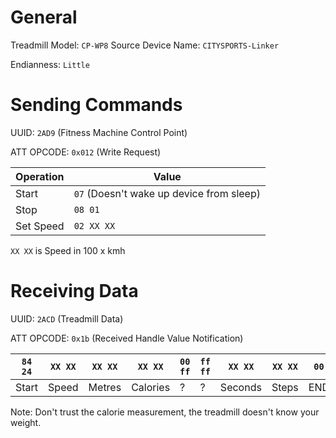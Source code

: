 # General

Treadmill Model: `CP-WP8`
Source Device Name: `CITYSPORTS-Linker`

Endianness: `Little`

# Sending Commands

UUID: `2AD9` (Fitness Machine Control Point)

ATT OPCODE: `0x012` (Write Request)

| Operation | Value |
| --------- | ----- |
| Start | `07` (Doesn't wake up device from sleep) |
| Stop | `08 01` |
| Set Speed | `02 XX XX` |

`XX XX` is Speed in 100 x kmh

# Receiving Data

UUID: `2ACD` (Treadmill Data)

ATT OPCODE: `0x1b` (Received Handle Value Notification)

| `84 24` | `XX XX` | `XX XX`  | `XX XX`    | `00 ff` | `ff ff` | `XX XX` | `XX XX` | `00`  |
| ----- | ----- | ------ | -------- | ----- | ----- | ------- | ----- | --- |
| Start | Speed | Metres | Calories | ?     | ?     | Seconds | Steps | END |

Note: Don't trust the calorie measurement, the treadmill doesn't know your weight.
